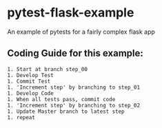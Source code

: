 pytest-flask-example
====================

An example of pytests for a fairly complex flask app


Coding Guide for this example:
------------------------------
    1. Start at branch step_00
    1. Develop Test
    1. Commit Test
    1. 'Increment step' by branching to step_01
    1. Develop Code
    1. When all tests pass, commit code
    1. 'Increment step' by branching to step_02
    1. Update Master branch to latest step
    1. repeat
    
    
    
